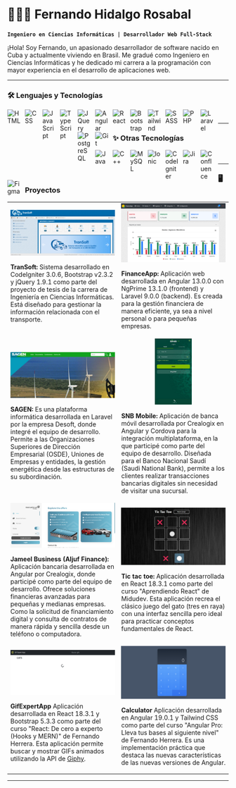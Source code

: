 # 👨🏻‍💻 Fernando Hidalgo Rosabal

**`Ingeniero en Ciencias Informáticas | Desarrollador Web Full-Stack`**

¡Hola! Soy Fernando, un apasionado desarrollador de software nacido en Cuba y actualmente viviendo en Brasil. Me gradué como Ingeniero en Ciencias Informáticas y he dedicado mi carrera a la programación con mayor experiencia en el desarrollo de aplicaciones web.

---

### 🛠️ Lenguajes y Tecnologías

<img align="left" alt="HTML" title="HTML" width="30px" style="padding-right: 10px;" src="https://cdn.jsdelivr.net/gh/devicons/devicon@latest/icons/html5/html5-original.svg" />
<img align="left" alt="CSS" title="CSS" width="30px" style="padding-right: 10px;" src="https://cdn.jsdelivr.net/gh/devicons/devicon@latest/icons/css3/css3-original.svg" />
<img align="left" alt="JavaScript" title="JavaScript" width="30px" style="padding-right: 10px;" src="https://cdn.jsdelivr.net/gh/devicons/devicon@latest/icons/javascript/javascript-original.svg" />
<img align="left" alt="TypeScript" title="TypeScript" width="30px" style="padding-right: 10px;" src="https://cdn.jsdelivr.net/gh/devicons/devicon@latest/icons/typescript/typescript-original.svg" />
<img align="left" alt="JQuery" title="JQuery" width="30px" style="padding-right: 10px;" src="https://cdn.jsdelivr.net/gh/devicons/devicon@latest/icons/jquery/jquery-original.svg" />
<img align="left" alt="Angular" title="Angular" width="30px" style="padding-right: 10px;" src="https://cdn.jsdelivr.net/gh/devicons/devicon@latest/icons/angular/angular-original.svg" />
<img align="left" alt="React" title="React" width="30px" style="padding-right: 10px;" src="https://cdn.jsdelivr.net/gh/devicons/devicon@latest/icons/react/react-original.svg" />
<img align="left" alt="Bootstrap" title="Bootstrap" width="30px" style="padding-right: 10px;" src="https://cdn.jsdelivr.net/gh/devicons/devicon@latest/icons/bootstrap/bootstrap-original.svg" />
<img align="left" alt="Tailwind" title="Tailwind" width="30px" style="padding-right: 10px;" src="https://cdn.jsdelivr.net/gh/devicons/devicon@latest/icons/tailwindcss/tailwindcss-original.svg" />
<img align="left" alt="SASS" title="SASS" width="30px" style="padding-right: 10px;" src="https://cdn.jsdelivr.net/gh/devicons/devicon@latest/icons/sass/sass-original.svg" />
<img align="left" alt="PHP" title="PHP" width="30px" style="padding-right: 10px;" src="https://cdn.jsdelivr.net/gh/devicons/devicon@latest/icons/php/php-original.svg" />
<img align="left" alt="Laravel" title="Laravel" width="30px" style="padding-right: 10px;" src="https://cdn.jsdelivr.net/gh/devicons/devicon@latest/icons/laravel/laravel-original.svg" />
<img align="left" alt="PostgreSQL" title="PostgreSQL" width="30px" style="padding-right: 10px;" src="https://cdn.jsdelivr.net/gh/devicons/devicon/icons/postgresql/postgresql-original.svg" />
<img align="left" alt="Git" title="Git" width="30px" style="padding-right: 10px;" src="https://cdn.jsdelivr.net/gh/devicons/devicon@latest/icons/git/git-original.svg" />

<br/>

---

### ✨ Otras Tecnologías 

<img align="left" alt="Java" title="Java" width="30px" style="padding-right: 10px;" src="https://cdn.jsdelivr.net/gh/devicons/devicon@latest/icons/java/java-original.svg" />
<img align="left" alt="C++" title="C++" width="30px" style="padding-right: 10px;" src="https://cdn.jsdelivr.net/gh/devicons/devicon/icons/cplusplus/cplusplus-original.svg" />
<img align="left" alt="MySQL" title="MySQL" width="30px" style="padding-right: 10px;" src="https://cdn.jsdelivr.net/gh/devicons/devicon/icons/mysql/mysql-original.svg" />
<img align="left" alt="Ionic" title="Ionic" width="30px" style="padding-right: 10px;" src="https://cdn.jsdelivr.net/gh/devicons/devicon/icons/ionic/ionic-original.svg" />
<img align="left" alt="CodeIgniter" title="CodeIgniter" width="30px" style="padding-right: 10px;" src="https://cdn.jsdelivr.net/gh/devicons/devicon/icons/codeigniter/codeigniter-plain.svg" />
<img align="left" alt="Jira" title="Jira" width="30px" style="padding-right: 10px;" src="https://cdn.jsdelivr.net/gh/devicons/devicon@latest/icons/jira/jira-original.svg" />
<img align="left" alt="Confluence" title="Confluence" width="30px" style="padding-right: 10px;" src="https://cdn.jsdelivr.net/gh/devicons/devicon@latest/icons/confluence/confluence-original.svg" />
<img align="left" alt="Figma" title="Figma" width="30px" style="padding-right: 10px;" src="https://cdn.jsdelivr.net/gh/devicons/devicon/icons/figma/figma-original.svg" />

<br/>

---

### 🖥️ **Proyectos**

<table>
  <tr>
    <td align="center">
      <img src="./assets/projects_screenshots/TranSoft.png" alt="TranSoft" width="500px" /><br />
      <p align="left"><strong>TranSoft:</strong> Sistema desarrollado en CodeIgniter 3.0.6, Bootstrap v2.3.2 y jQuery 1.9.1 como parte del proyecto de tesis de la carrera de Ingeniería en Ciencias Informáticas. Está diseñado para gestionar la información relacionada con el transporte.</p>
    </td>
    <td align="center">
      <img src="./assets/projects_screenshots/FinanceApp.png" alt="FinanceApp" width="500px" /><br />
      <p align="left"><strong>FinanceApp:</strong> Aplicación web desarrollada en Angular 13.0.0 con NgPrime 13.1.0 (frontend) y Laravel 9.0.0 (backend). Es creada para la gestión financiera de manera eficiente, ya sea a nivel personal o para pequeñas empresas.</p>
    </td>
  </tr>
  <tr>
    <td align="center">
      <img src="./assets/projects_screenshots/SAGEN.jpg" alt="SAGEN" width="500px" /><br />
      <p align="left"><strong>SAGEN:</strong> Es una plataforma informática desarrollada en Laravel por la empresa Desoft, donde integré el equipo de desarrollo. Permite a las Organizaciones Superiores de Dirección Empresarial (OSDE), Uniones de Empresas y entidades, la gestión energética desde las estructuras de su subordinación.</p>
    </td>
    <td align="center">
      <img src="./assets/projects_screenshots/SNB Mobile.png" alt="SNB Mobile" height="150px" /><br />
      <p align="left"><strong>SNB Mobile:</strong> Aplicación de banca móvil desarrollada por Crealogix en Angular y Cordova para la integración multiplataforma, en la que participé como parte del equipo de desarrollo. Diseñada para el Banco Nacional Saudí (Saudi National Bank), permite a los clientes realizar transacciones bancarias digitales sin necesidad de visitar una sucursal.</p>
    </td>
  </tr>
  <tr>
    <td align="center">
      <img src="./assets/projects_screenshots/Aljuf.png" alt="Jameel Business" width="500px" /><br />
      <p align="left"><strong>Jameel Business (Aljuf Finance):</strong> Aplicación bancaria desarrollada en Angular por Crealogix, donde participé como parte del equipo de desarrollo. Ofrece soluciones financieras avanzadas para pequeñas y medianas empresas. Como la solicitud de financiamiento digital y consulta de contratos de manera rápida y sencilla desde un teléfono o computadora.</p>
    </td>
    <td align="center">
      <img src="./assets/projects_screenshots/Tic tac toe.png" alt="Tic tac toe" width="500px" /><br />
      <p align="left"><strong>Tic tac toe:</strong> Aplicación desarrollada en React 18.3.1 como parte del curso "Aprendiendo React" de Midudev. Esta aplicación recrea el clásico juego del gato (tres en raya) con una interfaz sencilla pero ideal para practicar conceptos fundamentales de React.</p>
    </td>
  </tr>  
  <tr>  
    <td align="center">
      <img src="./assets/projects_screenshots/GifExpertApp.png" alt="GifExpertApp" width="500px" /><br />
      <p align="left"><strong>GifExpertApp</strong> Aplicación desarrollada en React 18.3.1 y Bootstrap 5.3.3 como parte del curso "React: De cero a experto (Hooks y MERN)" de Fernando Herrera. Esta aplicación permite buscar y mostrar GIFs animados utilizando la API de <a href="https://developers.giphy.com">Giphy</a>.</p>
    </td>
    <td align="center">
      <img src="./assets/projects_screenshots/Calculator.png" alt="Calculator" width="500px" /><br />
      <p align="left"><strong>Calculator</strong> Aplicación desarrollada en Angular 19.0.1 y Tailwind CSS como parte del curso "Angular Pro: Lleva tus bases al siguiente nivel" de Fernando Herrera. Es una implementación práctica que destaca las nuevas características de las nuevas versiones de Angular.</p>
    </td>
  </tr>
</table>

---
